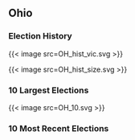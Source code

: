## Ohio

### Election History
{{< image src=OH_hist_vic.svg >}}

{{< image src=OH_hist_size.svg >}}

### 10 Largest Elections
{{< image src=OH_10.svg >}}

### 10 Most Recent Elections


